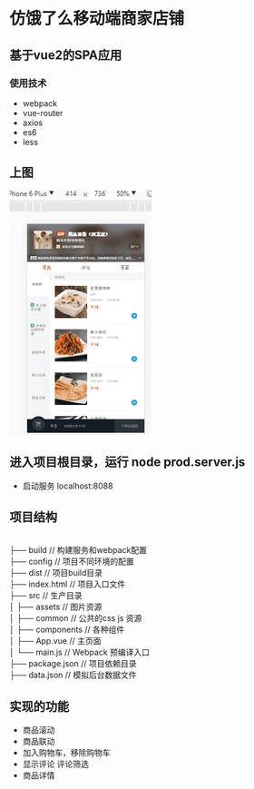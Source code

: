 #  仿饿了么移动端商家店铺
## 基于vue2的SPA应用
### 使用技术
  * webpack
  * vue-router
  * axios
  * es6
  * less
## 上图
![Alt Text](https://github.com/ChipingLew/el-app/blob/cc56d2676afff42be4eae6c7ff9c12a0e70d5222/el.app.gif)
## 进入项目根目录，运行 node prod.server.js
  * 启动服务 localhost:8088
## 项目结构
<br>├── build              // 构建服务和webpack配置
<br>├── config             // 项目不同环境的配置
<br>├── dist               // 项目build目录
<br>├── index.html         // 项目入口文件
<br>├── src                // 生产目录
<br>│   ├── assets         // 图片资源
<br>│   ├── common         // 公共的css js 资源
<br>│   ├── components     // 各种组件
<br>│   ├── App.vue        // 主页面
<br>│   └── main.js        // Webpack 预编译入口
<br>├── package.json       // 项目依赖目录
<br>├── data.json          // 模拟后台数据文件

## 实现的功能
* 商品滚动
* 商品联动
* 加入购物车，移除购物车
* 显示评论 评论筛选
* 商品详情
